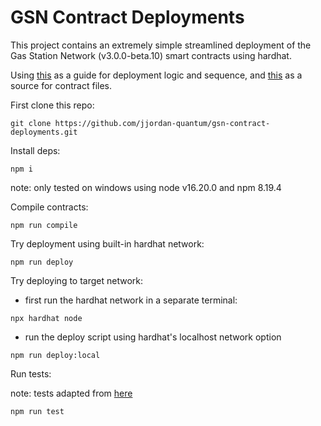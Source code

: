 # GSN Contract Deployments

This project contains an extremely simple streamlined deployment of the Gas Station Network (v3.0.0-beta.10) smart contracts using hardhat.

Using [this](https://github.com/opengsn/gsn/blob/da4222b76e3ae1968608dc5c5d80074dcac7c4be/packages/deployer/deploy/deploy.ts) as a guide for deployment logic and sequence, and [this](https://github.com/opengsn/gsn/tree/da4222b76e3ae1968608dc5c5d80074dcac7c4be/packages/contracts) as a source for contract files.

First clone this repo:

```shell
git clone https://github.com/jjordan-quantum/gsn-contract-deployments.git
```

Install deps:

```shell
npm i
```

note: only tested on windows using node v16.20.0 and npm 8.19.4

Compile contracts:

```shell
npm run compile
```

Try deployment using built-in hardhat network:

```shell
npm run deploy
```

Try deploying to target network:

 - first run the hardhat network in a separate terminal:

```shell
npx hardhat node
```

 - run the deploy script using hardhat's localhost network option

```shell
npm run deploy:local
```

Run tests:

note: tests adapted from [here](https://github.com/opengsn/gsn/tree/da4222b76e3ae1968608dc5c5d80074dcac7c4be/packages/dev/test)

```shell
npm run test
```

